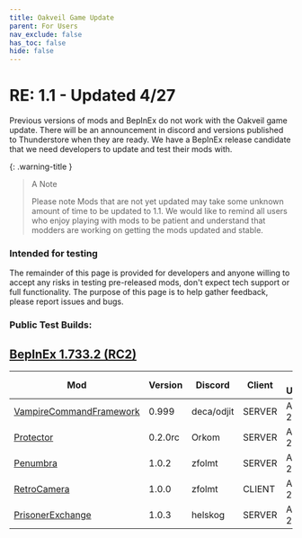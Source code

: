 ```yaml
---
title: Oakveil Game Update
parent: For Users
nav_exclude: false
has_toc: false
hide: false
---
```


# RE: 1.1 - Updated 4/27
Previous versions of mods and BepInEx do not work with the Oakveil game update. There will be an announcement in discord and versions published to Thunderstore when they are ready. We have a BepInEx release candidate that we need developers to update and test their mods with.

{: .warning-title }
> A Note
> 
> Please note Mods that are not yet updated may take some unknown amount of time to be updated to 1.1. We would like to remind all users who enjoy playing with mods to be patient and understand that modders are working on getting the mods updated and stable.
>

### Intended for testing
The remainder of this page is provided for developers and anyone willing to accept any risks in testing pre-released mods, don't expect tech support or full functionality. The purpose of this page is to help gather feedback, please report issues and bugs.

### Public Test Builds:

## [BepInEx 1.733.2 (RC2)](https://github.com/decaprime/VRising-Modding/releases/tag/1.733.2)

| Mod | Version | Discord | Client | Last Update |
| --- | --- | --- | --- | --- |
| [VampireCommandFramework](https://github.com/Odjit/VampireCommandFramework/releases/tag/1.1) | 0.999 | deca/odjit | SERVER | April 28 |
| [Protector](https://github.com/iiiLollo/Protector/releases/tag/0.2.0rc) | 0.2.0rc | Orkom | SERVER | April 28 |
| [Penumbra](https://github.com/mfoltz/Penumbra/releases/tag/v1.0.2) | 1.0.2 | zfolmt | SERVER | April 28 |
| [RetroCamera](https://github.com/mfoltz/RetroCamera/releases/tag/v1.0.0) | 1.0.0 | zfolmt | CLIENT | April 28 |
| [PrisonerExchange](https://github.com/helskog/PrisonerExchange/releases/tag/Pre-release) | 1.0.3 | helskog | SERVER | April 29 |


